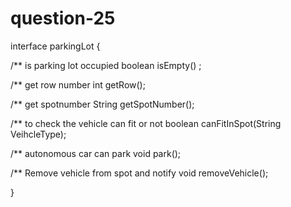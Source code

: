 # question-25



interface parkingLot {
 
   /** is parking lot occupied
   boolean isEmpty() ;
       
   /** get row number 
   int getRow();
   
   /** get spotnumber
   String getSpotNumber();
   
   /** to check the vehicle can fit or not
   boolean canFitInSpot(String VeihcleType);
   
   /** autonomous car can park
    void park();
   
   /** Remove vehicle from spot and notify
   void removeVehicle();
   
}

